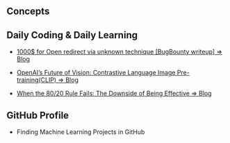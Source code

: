 ## Concepts

## Daily Coding & Daily Learning

- [1000$ for Open redirect via unknown technique [BugBounty writeup] => Blog](https://ruvlol.medium.com/1000-for-open-redirect-via-unknown-technique-675f5815e38a)

- [OpenAI’s Future of Vision: Contrastive Language Image Pre-training(CLIP) => Blog](https://www.analyticsvidhya.com/blog/2021/01/openais-future-of-vision-contrastive-language-image-pre-trainingclip/)

- [When the 80/20 Rule Fails: The Downside of Being Effective => Blog](https://jamesclear.com/the-downside-of-being-effective)


## GitHub Profile

- Finding Machine Learning  Projects in GitHub